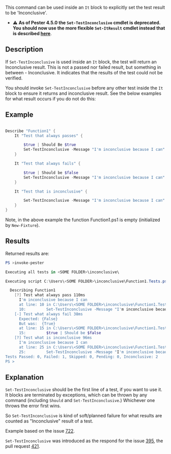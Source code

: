 This command can be used inside an `It` block to explicitly set the test result to be 'Inconclusive'.

- :warning: **As of Pester 4.5.0 the `Set-TestInconclusive` cmdlet is deprecated. You should now use the more flexible `Set-ItResult` cmdlet instead that is described [here](Set‐ItResult)**.

## Description

If `Set-TestInconclusive` is used inside an `It` block, the test will return an Inconclusive result. This is not a passed nor failed result, but something in between - Inconclusive. It indicates that the results of the test could not be verified.

You should invoke `Set-TestInconclusive` before any other test inside the `It` block to ensure it returns and inconclusive result. See the below examples for what result occurs if you do not do this:

## Example

```powershell

Describe "Function1" {
    It "Test that always passes" {

        $true | Should Be $true
        Set-TestInconclusive -Message "I'm inconclusive because I can"
    }

    It "Test that always fails" {

        $true | Should be $false
        Set-TestInconclusive -Message "I'm inconclusive because I can"
    }

    It "Test that is inconclusive" {

        Set-TestInconclusive -Message "I'm inconclusive because I can"
    }
}

```

Note, in the above example the function Function1.ps1 is empty (initialized by `New-Fixture`).

## Results

Returned results are:

```powershell
PS >invoke-pester

Executing all tests in <SOME FOLDER>\inconclusive\

Executing script C:\Users\<SOME FOLDER>\inconclusive\Function1.Tests.ps1

  Describing Function1
    [?] Test what always pass 110ms
      I'm inconclusive because I can
      at line: 10 in C:\Users\<SOME FOLDER>\inconclusive\Function1.Tests.ps1
      10:         Set-TestInconclusive -Message "I'm inconclusive because I can"
    [-] Test what always fail 38ms
      Expected: {False}
      But was:  {True}
      at line: 15 in C:\Users\<SOME FOLDER>\inconclusive\Function1.Tests.ps1
      15:         $true | Should be $false
    [?] Test what is inconclusive 96ms
      I'm inconclusive because I can
      at line: 25 in C:\Users\<SOME FOLDER>\inconclusive\Function1.Tests.ps1
      25:         Set-TestInconclusive -Message "I'm inconclusive because I can"Tests completed in 245ms
Tests Passed: 0, Failed: 1, Skipped: 0, Pending: 0, Inconclusive: 2
PS >
```

## Explanation

`Set-TestInconclusive` should be the first line of a test, if you want to use it. It blocks are terminated by exceptions, which can be thrown by any command (including `Should` and `Set-TestInconclusive`.) Whichever one throws the error first wins.

So `Set-TestInconclusive` is kind of soft/planned failure for what results are counted as "Inconclusive" result of a test.

Example based on the issue [722](https://github.com/pester/Pester/issues/722).

`Set-TestInconclusive` was introduced as the respond for the issue [395](https://github.com/pester/Pester/issues/395), the pull request [421](https://github.com/pester/Pester/pull/421).
